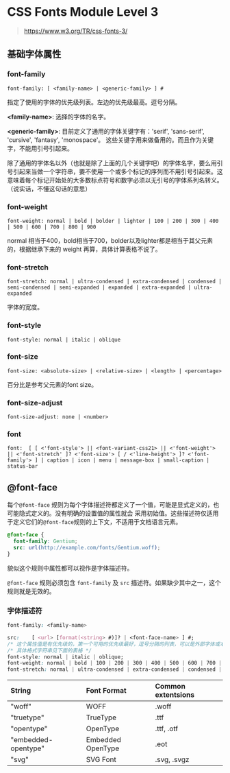 # CSS Fonts Module Level 3   

> https://www.w3.org/TR/css-fonts-3/


## 基础字体属性

### font-family

`font-family: [ <family-name> | <generic-family> ] #`  

指定了使用的字体的优先级列表。左边的优先级最高。逗号分隔。  

**&lt;family-name&gt;**: 选择的字体的名字。    

**&lt;generic-family&gt;**: 目前定义了通用的字体关键字有：'serif', 'sans-serif', 'cursive', 'fantasy', 'monospace'。
这些关键字用来做备用的。而且作为关键字，不能用引号引起来。    

除了通用的字体名以外（也就是除了上面的几个关键字吧）的字体名字，要么用引号引起来当做一个字符串，要不使用一个或多个标记的序列而不用引号引起来。这意味着每个标记开始处的大多数标点符号和数字必须以无引号的字体系列名转义。（说实话，不懂这句话的意思）   


### font-weight

`font-weight: normal | bold | bolder | lighter | 100 | 200 | 300 | 400 | 500 | 600 | 700 | 800 | 900`    

normal 相当于400，bold相当于700，bolder以及lighter都是相当于其父元素的，根据继承下来的 weight 再算，具体计算表格不说了。   

### font-stretch  

`font-stretch: normal | ultra-condensed | extra-condensed | condensed | semi-condensed | semi-expanded | expanded | extra-expanded | ultra-expanded`   

字体的宽度。    

### font-style  

`font-style: normal | italic | oblique`   


### font-size

`font-size: <absolute-size> | <relative-size> | <length> | <percentage>`  

百分比是参考父元素的font size。   

### font-size-adjust

`font-size-adjust: none | <number>`   

### font

`font: 	[ [ <'font-style'> || <font-variant-css21> || <'font-weight'> || <'font-stretch' ]? <'font-size'> [ / <'line-height'> ]? <'font-family'> ] | caption | icon | menu | message-box | small-caption | status-bar`   

## @font-face

每个`@font-face` 规则为每个字体描述符都定义了一个值，可能是显式定义的，也可能隐式定义的。没有明确的设置值的属性就会
采用初始值。这些描述符仅适用于定义它们的`@font-face`规则的上下文，不适用于文档语言元素。   

```css
@font-face {
  font-family: Gentium;
  src: url(http://example.com/fonts/Gentium.woff);
}
```    

貌似这个规则中属性都可以视作是字体描述符。   

`@font-face` 规则必须包含 `font-family` 及 `src` 描述符。如果缺少其中之一，这个规则就是无效的。   

### 字体描述符

```css
font-family: <family-name>

src: 	[ <url> [format(<string> #)]? | <font-face-name> ] #;
/* 这个属性值是有优先级的，第一个可用的优先级最好，逗号分隔的列表，可以是外部字体或本地安装的字体 */
/* 具体格式字符串见下面的表格 */
font-style: normal | italic | oblique;
font-weight: normal | bold | 100 | 200 | 300 | 400 | 500 | 600 | 700 | 800 | 900;
font-stretch: normal | ultra-condensed | extra-condensed | condensed | semi-condensed | semi-expanded | expanded | extra-expanded | ultra-expanded;
```   

| String | Font Format | Common extentsions |
| :------------- | :------------- | :------------- |
| "woff"  | WOFF | .woff |
| "truetype" | TrueType | .ttf |
| "opentype" | OpenType | .ttf, .otf |
| "embedded-opentype" | Embedded OpenType | .eot |
| "svg" | SVG Font | .svg, .svgz |
